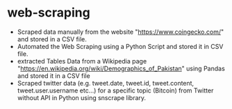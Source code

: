 # web-scraping

- Scraped data manually from the website "https://www.coingecko.com/" and stored in a CSV file.
- Automated the Web Scraping using a Python Script and stored it in CSV file.
- extracted Tables Data from a Wikipedia page "https://en.wikipedia.org/wiki/Demographics_of_Pakistan" using Pandas and stored it in a CSV file
- Scraped twitter data (e.g. tweet.date, tweet.id, tweet.content, tweet.user.username etc...) for a specific topic (Bitcoin) from Twitter without API in Python using snscrape library.
